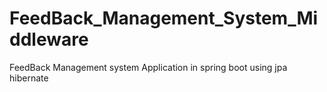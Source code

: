 # FeedBack_Management_System_Middleware
FeedBack Management system Application in spring boot using jpa hibernate
